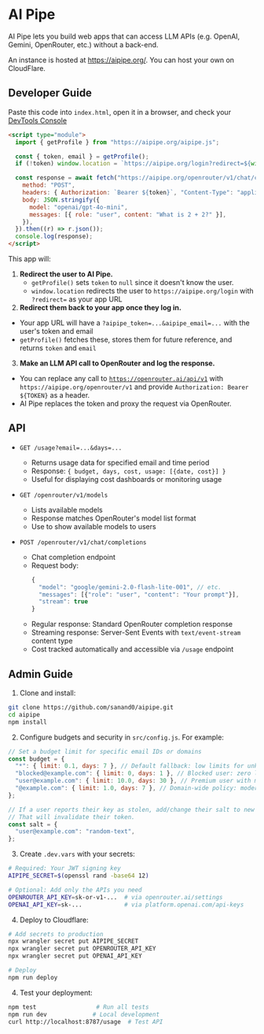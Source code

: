 # AI Pipe

AI Pipe lets you build web apps that can access LLM APIs (e.g. OpenAI, Gemini, OpenRouter, etc.) without a back-end.

An instance is hosted at <https://aipipe.org/>. You can host your own on CloudFlare.

## Developer Guide

Paste this code into `index.html`, open it in a browser, and check your [DevTools Console](https://developer.chrome.com/docs/devtools/console)

```html
<script type="module">
  import { getProfile } from "https://aipipe.org/aipipe.js";

  const { token, email } = getProfile();
  if (!token) window.location = `https://aipipe.org/login?redirect=${window.location.href}`;

  const response = await fetch("https://aipipe.org/openrouter/v1/chat/completions", {
    method: "POST",
    headers: { Authorization: `Bearer ${token}`, "Content-Type": "application/json" },
    body: JSON.stringify({
      model: "openai/gpt-4o-mini",
      messages: [{ role: "user", content: "What is 2 + 2?" }],
    }),
  }).then((r) => r.json());
  console.log(response);
</script>
```

This app will:

1. **Redirect the user to AI Pipe.**
   - `getProfile()` sets `token` to `null` since it doesn't know the user.
   - `window.location` redirects the user to `https://aipipe.org/login` with `?redirect=` as your app URL
2. **Redirect them back to your app once they log in.**

- Your app URL will have a `?aipipe_token=...&aipipe_email=...` with the user's token and email
- `getProfile()` fetches these, stores them for future reference, and returns `token` and `email`

3. **Make an LLM API call to OpenRouter and log the response.**

- You can replace any call to [`https://openrouter.ai/api/v1`](https://openrouter.ai/docs/quickstart)
  with `https://aipipe.org/openrouter/v1` and provide `Authorization: Bearer ${TOKEN}` as a header.
- AI Pipe replaces the token and proxy the request via OpenRouter.

## API

- `GET /usage?email=...&days=...`

  - Returns usage data for specified email and time period
  - Response: `{ budget, days, cost, usage: [{date, cost}] }`
  - Useful for displaying cost dashboards or monitoring usage

- `GET /openrouter/v1/models`

  - Lists available models
  - Response matches OpenRouter's model list format
  - Use to show available models to users

- `POST /openrouter/v1/chat/completions`
  - Chat completion endpoint
  - Request body:
    ```js
    {
      "model": "google/gemini-2.0-flash-lite-001", // etc.
      "messages": [{"role": "user", "content": "Your prompt"}],
      "stream": true
    }
    ```
  - Regular response: Standard OpenRouter completion response
  - Streaming response: Server-Sent Events with `text/event-stream` content type
  - Cost tracked automatically and accessible via `/usage` endpoint

## Admin Guide

1. Clone and install:

```bash
git clone https://github.com/sanand0/aipipe.git
cd aipipe
npm install
```

2. Configure budgets and security in `src/config.js`. For example:

```js
// Set a budget limit for specific email IDs or domains
const budget = {
  "*": { limit: 0.1, days: 7 }, // Default fallback: low limits for unknown users. Use 0.001 to limit to free models.
  "blocked@example.com": { limit: 0, days: 1 }, // Blocked user: zero limit stops all operations
  "user@example.com": { limit: 10.0, days: 30 }, // Premium user with monthly high-volume allocation
  "@example.com": { limit: 1.0, days: 7 }, // Domain-wide policy: moderate weekly quota for organization
};

// If a user reports their key as stolen, add/change their salt to new random text.
// That will invalidate their token.
const salt = {
  "user@example.com": "random-text",
};
```

3. Create `.dev.vars` with your secrets:

```bash
# Required: Your JWT signing key
AIPIPE_SECRET=$(openssl rand -base64 12)

# Optional: Add only the APIs you need
OPENROUTER_API_KEY=sk-or-v1-...  # via openrouter.ai/settings
OPENAI_API_KEY=sk-...            # via platform.openai.com/api-keys
```

4. Deploy to Cloudflare:

```bash
# Add secrets to production
npx wrangler secret put AIPIPE_SECRET
npx wrangler secret put OPENROUTER_API_KEY
npx wrangler secret put OPENAI_API_KEY

# Deploy
npm run deploy
```

4. Test your deployment:

```bash
npm test                 # Run all tests
npm run dev             # Local development
curl http://localhost:8787/usage  # Test API
```
